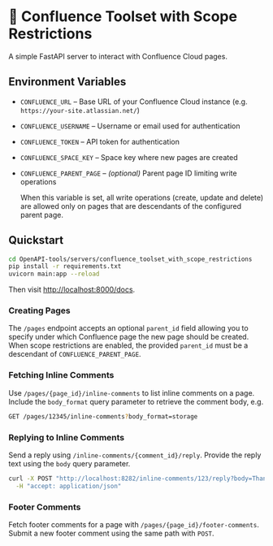 # 📝 Confluence Toolset with Scope Restrictions

A simple FastAPI server to interact with Confluence Cloud pages.

## Environment Variables
- `CONFLUENCE_URL` – Base URL of your Confluence Cloud instance (e.g. `https://your-site.atlassian.net/`)
- `CONFLUENCE_USERNAME` – Username or email used for authentication
- `CONFLUENCE_TOKEN` – API token for authentication
- `CONFLUENCE_SPACE_KEY` – Space key where new pages are created
- `CONFLUENCE_PARENT_PAGE` – *(optional)* Parent page ID limiting write operations
  
  When this variable is set, all write operations (create, update and delete) are allowed only on pages that are descendants of the configured parent page.

## Quickstart
```bash
cd OpenAPI-tools/servers/confluence_toolset_with_scope_restrictions
pip install -r requirements.txt
uvicorn main:app --reload
```
Then visit [http://localhost:8000/docs](http://localhost:8000/docs).

### Creating Pages

The `/pages` endpoint accepts an optional `parent_id` field allowing you to specify under which Confluence page the new page should be created. When scope restrictions are enabled, the provided `parent_id` must be a descendant of `CONFLUENCE_PARENT_PAGE`.

### Fetching Inline Comments

Use `/pages/{page_id}/inline-comments` to list inline comments on a page. Include
the `body_format` query parameter to retrieve the comment body, e.g.

```bash
GET /pages/12345/inline-comments?body_format=storage
```

### Replying to Inline Comments

Send a reply using `/inline-comments/{comment_id}/reply`.
Provide the reply text using the `body` query parameter.

```bash
curl -X POST "http://localhost:8282/inline-comments/123/reply?body=Thanks" \
  -H "accept: application/json"
```

### Footer Comments

Fetch footer comments for a page with `/pages/{page_id}/footer-comments`. Submit
a new footer comment using the same path with `POST`.
